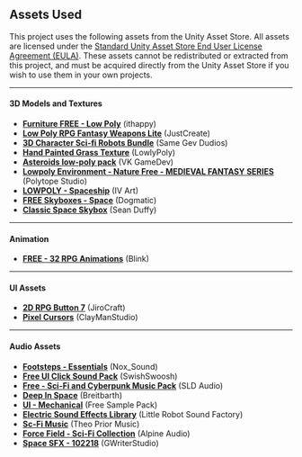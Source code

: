 ## Assets Used

This project uses the following assets from the Unity Asset Store. All assets are licensed under the [Standard Unity Asset Store End User License Agreement (EULA)](https://unity.com/legal/as-terms). These assets cannot be redistributed or extracted from this project, and must be acquired directly from the Unity Asset Store if you wish to use them in your own projects.

---

#### 3D Models and Textures
- **[Furniture FREE - Low Poly](https://assetstore.unity.com/packages/3d/props/furniture/furniture-free-low-poly-asset-pack-by-ithappy-260522)** (ithappy)
- **[Low Poly RPG Fantasy Weapons Lite](https://assetstore.unity.com/packages/3d/props/weapons/low-poly-rpg-fantasy-weapons-lite-226554)** (JustCreate)
- **[3D Character Sci-fi Robots Bundle](https://assetstore.unity.com/packages/3d/characters/robots/3d-character-sci-fi-robots-bundle-227142)** (Same Gev Dudios)
- **[Hand Painted Grass Texture](https://assetstore.unity.com/packages/2d/textures-materials/floors/hand-painted-grass-texture-78552)** (LowlyPoly)
- **[Asteroids low-poly pack](https://assetstore.unity.com/packages/3d/environments/sci-fi/asteroids-low-poly-pack-142164)** (VK GameDev)
- **[Lowpoly Environment - Nature Free - MEDIEVAL FANTASY SERIES](https://assetstore.unity.com/packages/3d/environments/lowpoly-environment-nature-free-medieval-fantasy-series-187052)** (Polytope Studio)
- **[LOWPOLY - Spaceship](https://assetstore.unity.com/packages/3d/environments/sci-fi/lowpoly-spaceship-183012)** (IV Art)
- **[FREE Skyboxes - Space](https://assetstore.unity.com/packages/2d/textures-materials/sky/free-skyboxes-space-178953)** (Dogmatic)
- **[Classic Space Skybox](https://assetstore.unity.com/packages/2d/textures-materials/classic-space-skybox-11596)** (Sean Duffy)

---

#### Animation
- **[FREE - 32 RPG Animations](https://assetstore.unity.com/packages/3d/animations/free-32-rpg-animations-215058)** (Blink)

---

#### UI Assets
- **[2D RPG Button 7](https://assetstore.unity.com/packages/2d/gui/icons/2d-rpg-button-7-278861)** (JiroCraft)
- **[Pixel Cursors](https://assetstore.unity.com/packages/2d/gui/icons/pixel-cursors-109256)** (ClayManStudio)

---

#### Audio Assets
- **[Footsteps - Essentials](https://assetstore.unity.com/packages/audio/sound-fx/foley/footsteps-essentials-189879)** (Nox_Sound)
- **[Free UI Click Sound Pack](https://assetstore.unity.com/packages/audio/sound-fx/free-ui-click-sound-pack-244644)** (SwishSwoosh)
- **[Free - Sci-Fi and Cyberpunk Music Pack](https://assetstore.unity.com/packages/audio/ambient/sci-fi/free-sci-fi-and-cyberpunk-music-pack-264590)** (SLD Audio)
- **[Deep In Space](https://assetstore.unity.com/packages/audio/music/electronic/deep-in-space-88071)** (Breitbarth)
- **[UI - Mechanical](https://assetstore.unity.com/packages/audio/sound-fx/ui-mechanical-free-sample-pack-148704)** (Free Sample Pack)
- **[Electric Sound Effects Library](https://assetstore.unity.com/packages/audio/electric-sound-effects-library-36990)** (Little Robot Sound Factory)
- **[Sc-Fi Music](https://assetstore.unity.com/packages/audio/music/sc-fi-music-214312)** (Theo Prior Music)
- **[Force Field - Sci-Fi Collection](https://assetstore.unity.com/packages/audio/sound-fx/force-field-sci-fi-collection-113256)** (Alpine Audio)
- **[Space SFX - 102218](https://assetstore.unity.com/packages/audio/sound-fx/space-sfx-102218-131463)** (GWriterStudio)
